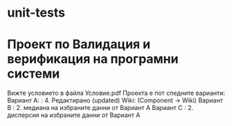 # unit-tests

# Проект по Валидация и верификация на програмни системи

Вижте условието в файла Условие.pdf
Проекта е пот спедните варианти:
Вариант А: : 4. Редактирано (updated) Wiki: (Component -> Wiki)
Вариант B : 2. медиана на избраните данни от Вариант А
Вариант C : 2. дисперсия на избраните данни от Вариант А

